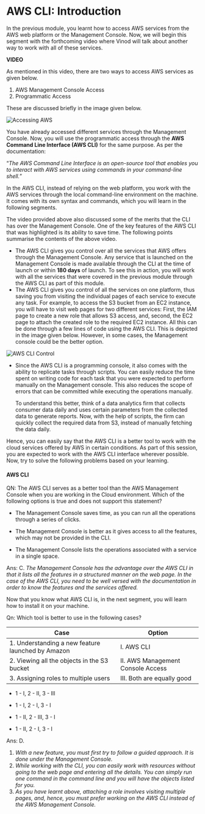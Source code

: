 # AWS CLI: Introduction

In the previous module, you learnt how to access AWS services from the AWS web platform or the Management Console. Now, we will begin this segment with the forthcoming video where Vinod will talk about another way to work with all of these services.

**VIDEO**

As mentioned in this video, there are two ways to access AWS services as given below.

1. AWS Management Console Access
2. Programmatic Access

These are discussed briefly in the image given below.

![Accessing AWS](https://i.ibb.co/1GvC5RY/Accessing-AWS.jpg)

You have already accessed different services through the Management Console. Now, you will use the programmatic access through the **AWS Command Line Interface (AWS CLI)** for the same purpose. As per the documentation:

“_The AWS Command Line Interface is an open-source tool that enables you to interact with AWS services using commands in your command-line shell._”

In the AWS CLI, instead of relying on the web platform, you work with the AWS services through the local command-line environment on the machine. It comes with its own syntax and commands, which you will learn in the following segments.

The video provided above also discussed some of the merits that the CLI has over the Management Console. One of the key features of the AWS CLI that was highlighted is its ability to save time. The following points summarise the contents of the above video.

- The AWS CLI gives you control over all the services that AWS offers through the Management Console. Any service that is launched on the Management Console is made available through the CLI at the time of launch or within **180 days** of launch. To see this in action, you will work with all the services that were covered in the previous module through the AWS CLI as part of this module.
- The AWS CLI gives you control of all the services on one platform, thus saving you from visiting the individual pages of each service to execute any task. For example, to access the S3 bucket from an EC2 instance, you will have to visit web pages for two different services: First, the IAM page to create a new role that allows S3 access, and, second, the EC2 page to attach the created role to the required EC2 instance. All this can be done through a few lines of code using the AWS CLI. This is depicted in the image given below. However, in some cases, the Management console could be the better option.

![AWS CLI Control](https://i.ibb.co/PrMJc58/AWS-CLI-Control.jpg)

- Since the AWS CLI is a programming console, it also comes with the ability to replicate tasks through scripts. You can easily reduce the time spent on writing code for each task that you were expected to perform manually on the Management console. This also reduces the scope of errors that can be committed while executing the operations manually.  
  
  To understand this better, think of a data analytics firm that collects consumer data daily and uses certain parameters from the collected data to generate reports. Now, with the help of scripts, the firm can quickly collect the required data from S3, instead of manually fetching the data daily.

Hence, you can easily say that the AWS CLI is a better tool to work with the cloud services offered by AWS in certain conditions. As part of this session, you are expected to work with the AWS CLI interface wherever possible. Now, try to solve the following problems based on your learning.

#### AWS CLI

QN: The AWS CLI serves as a better tool than the AWS Management Console when you are working in the Cloud environment. Which of the following options is true and does not support this statement?

- The Management Console saves time, as you can run all the operations through a series of clicks.

- The Management Console is better as it gives access to all the features, which may not be provided in the CLI.

- The Management Console lists the operations associated with a service in a single space.

Ans: C. _The Management Console has the advantage over the AWS CLI in that it lists all the features in a structured manner on the web page. In the case of the AWS CLI, you need to be well versed with the documentation in order to know the features and the services offered._

Now that you know what AWS CLI is, in the next segment, you will learn how to install it on your machine.

Qn: Which tool is better to use in the following cases?

| Case                                              | Option                            |
| ------------------------------------------------- | --------------------------------- |
| 1. Understanding a new feature launched by Amazon | I. AWS CLI                        |
| 2. Viewing all the objects in the S3 bucket       | II. AWS Management Console Access |
| 3. Assigning roles to multiple users              | III. Both are equally good        |

- 1 - I, 2 - II, 3 - III

- 1 - I, 2 - I, 3 - I

- 1 - II, 2 - III, 3 - I

- 1 - II, 2 - I, 3 - I

Ans: D.

1. _With a new feature, you must first try to follow a guided approach. It is done under the Management Console._
2. _While working with the CLI, you can easily work with resources without going to the web page and entering all the details. You can simply run one command in the command line and you will have the objects listed for you._
3. _As you have learnt above, attaching a role involves visiting multiple pages, and, hence, you must prefer working on the AWS CLI instead of the AWS Management Console._

